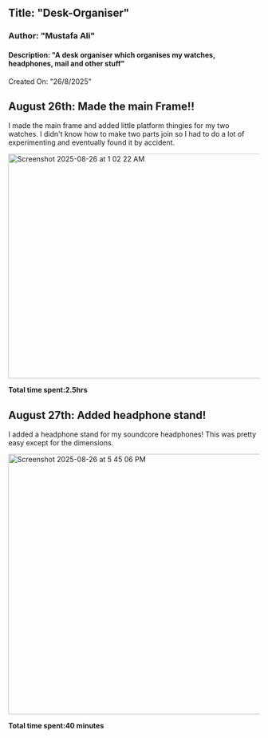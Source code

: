 ## Title: "Desk-Organiser"
### Author: "Mustafa Ali"
#### Description: "A desk organiser which organises my watches, headphones, mail and other stuff"
Created On: "26/8/2025"

## August 26th: Made the main Frame!!

I made the main frame and added little platform thingies for my two watches. I didn't know how to make two parts join so I had to do a lot of experimenting and eventually found it by accident.

<img width="1008" height="450" alt="Screenshot 2025-08-26 at 1 02 22 AM" src="https://github.com/user-attachments/assets/92d20788-0577-4508-8495-39736b618e3c" />

**Total time spent:2.5hrs**



## August 27th: Added headphone stand!

I added a headphone stand for my soundcore headphones! This was pretty easy except for the dimensions. 

<img width="978" height="521" alt="Screenshot 2025-08-26 at 5 45 06 PM" src="https://github.com/user-attachments/assets/14d20cf3-1c17-461a-95bc-f109493ea710" />

**Total time spent:40 minutes**
